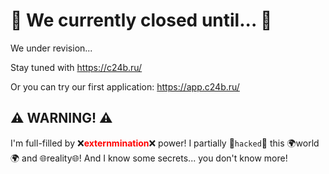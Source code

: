 # 🔐 We currently closed until... 🔐

We under revision...

Stay tuned with https://c24b.ru/

Or you can try our first application: https://app.c24b.ru/

## ⚠️ WARNING! ⚠️

I'm full-filled by ❌<span style="color: red; font-weight: bolder;">**externmination**</span>❌ power! I partially 👾`hacked`👾 this 🌍world🌍 and 🌐reality🌐! And I know some secrets... you don't know more!
